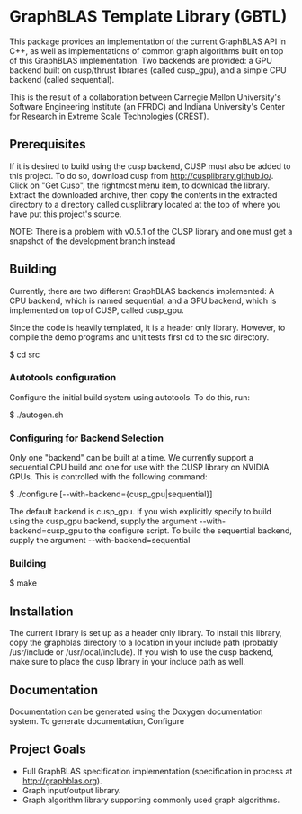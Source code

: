 # GraphBLAS Template Library (GBTL)

This package provides an implementation of the current GraphBLAS API in C++,
as well as implementations of common graph algorithms built on top of this
GraphBLAS implementation.  Two backends are provided: a GPU backend built on
cusp/thrust libraries (called cusp_gpu), and a simple CPU backend (called
sequential).

This is the result of a collaboration between Carnegie Mellon University's
Software Engineering Institute (an FFRDC) and Indiana University's Center for
Research in Extreme Scale Technologies (CREST).

## Prerequisites

If it is desired to build using the cusp backend, CUSP must also be added
to this project.  To do so, download cusp from http://cusplibrary.github.io/.
Click on "Get Cusp", the rightmost menu item, to download the library.  Extract
the downloaded archive, then copy the contents in the extracted directory to a
directory called cusplibrary located at the top of where you have put this
project's source.

NOTE: There is a problem with v0.5.1 of the CUSP library and one must get a
snapshot of the development branch instead

## Building

Currently, there are two different GraphBLAS backends implemented: A CPU
backend, which is named sequential, and a GPU backend, which is implemented on
top of CUSP, called cusp_gpu.

Since the code is heavily templated, it is a header only library.  However,
to compile the demo programs and unit tests first cd to the src directory.

$ cd src

### Autotools configuration

Configure the initial build system using autotools.  To do
this, run:

$ ./autogen.sh

### Configuring for Backend Selection

Only one "backend" can be built at a time.  We currently support a sequential
CPU build and one for use with the CUSP library on NVIDIA GPUs.  This is
controlled with the following command:

$ ./configure [--with-backend={cusp_gpu|sequential}]

The default backend is cusp_gpu.  If you wish explicitly specify to build
using the cusp_gpu backend, supply the argument --with-backend=cusp_gpu
to the configure script.  To build the sequential backend, supply the argument
--with-backend=sequential

### Building

$ make

## Installation

The current library is set up as a header only library.  To install this
library, copy the graphblas directory to a location in your include path
(probably /usr/include or /usr/local/include).  If you wish to use the cusp
backend, make sure to place the cusp library in your include path as well.

## Documentation

Documentation can be generated using the Doxygen documentation system.  To
generate documentation, Configure

## Project Goals

* Full GraphBLAS specification implementation (specification in process at
http://graphblas.org).
* Graph input/output library.
* Graph algorithm library supporting commonly used graph algorithms.
